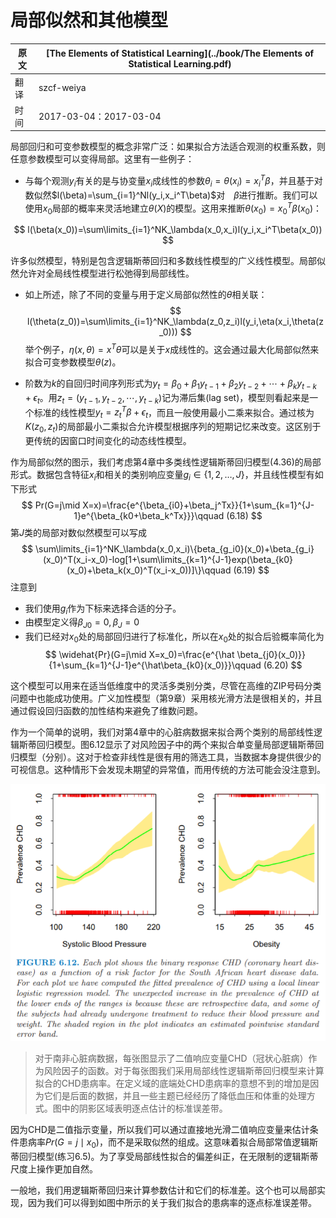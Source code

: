 # 局部似然和其他模型

| 原文   | [The Elements of Statistical Learning](../book/The Elements of Statistical Learning.pdf) |
| ---- | ---------------------------------------- |
| 翻译   | szcf-weiya                               |
| 时间   | 2017-03-04：2017-03-04                    |

局部回归和可变参数模型的概念非常广泛：如果拟合方法适合观测的权重系数，则任意参数模型可以变得局部。这里有一些例子：

- 与每个观测$y_i$有关的是与协变量$x_i$成线性的参数$\theta_i=\theta(x_i)=x_i^T\beta$，并且基于对数似然$l(\beta)=\sum_{i=1}^Nl(y_i,x_i^T\beta)$对　$\beta$进行推断。我们可以使用$x_0$局部的概率来灵活地建立$\theta(X)$的模型。这用来推断$\theta(x_0)=x_0^T\beta(x_0)$：

$$
l(\beta(x_0))=\sum\limits_{i=1}^NK_\lambda(x_0,x_i)l(y_i,x_i^T\beta(x_0))
$$

许多似然模型，特别是包含逻辑斯蒂回归和多数线性模型的广义线性模型。局部似然允许对全局线性模型进行松弛得到局部线性。

- 如上所述，除了不同的变量与用于定义局部似然性的$\theta$相关联：
$$
l(\theta(z_0))=\sum\limits_{i=1}^NK_\lambda(z_0,z_i)l(y_i,\eta(x_i,\theta(z_0)))
$$
举个例子，$\eta(x,\theta)=x^T\theta$可以是关于$x$成线性的。这会通过最大化局部似然来拟合可变参数模型$\theta(z)$。

- 阶数为$k$的自回归时间序列形式为$y_t=\beta_0+\beta_1y_{t-1}+\beta_2y_{t-2}+\cdots+\beta_ky_{t-k}+\epsilon_t$。用$z_t=(y_{t-1},y_{t-2},\cdots,y_{t-k})$记为滞后集(lag set)，模型则看起来是一个标准的线性模型$y_t=z_t^T\beta+\epsilon_t$，而且一般使用最小二乘来拟合。通过核为$K(z_0,z_t)$的局部最小二乘拟合允许模型根据序列的短期记忆来改变。这区别于更传统的因窗口时间变化的动态线性模型。

作为局部似然的图示，我们考虑第4章中多类线性逻辑斯蒂回归模型(4.36)的局部形式。数据包含特征$x_i$和相关的类别响应变量$g_i\in\{1,2,\ldots,J\}$，并且线性模型有如下形式
$$
Pr(G=j\mid X=x)=\frac{e^{\beta_{i0}+\beta_j^Tx}}{1+\sum_{k=1}^{J-1}e^{\beta_{k0+\beta_k^Tx}}}\qquad (6.18)
$$
第$J$类的局部对数似然模型可以写成
$$
\sum\limits_{i=1}^NK_\lambda(x_0,x_i)\{beta_{g_i0}(x_0)+\beta_{g_i}(x_0)^T(x_i-x_0)-log[1+\sum\limits_{k=1}^{J-1}exp(\beta_{k0}(x_0)+\beta_k(x_0)^T(x_i-x_0))]\}\qquad (6.19)
$$
注意到
- 我们使用$g_i$作为下标来选择合适的分子。
- 由模型定义得$\beta_{J0}=0,\beta_J=0$
- 我们已经对$x_0$处的局部回归进行了标准化，所以在$x_0$处的拟合后验概率简化为
$$
\widehat{Pr}(G=j\mid X=x_0)=\frac{e^{\hat \beta_{j0}(x_0)}}{1+\sum_{k=1}^{J-1}e^{\hat\beta_{k0}(x_0)}}\qquad (6.20)
$$

这个模型可以用来在适当低维度中的灵活多类别分类，尽管在高维的ZIP号码分类问题中也能成功使用。广义加性模型（第9章）采用核光滑方法是很相关的，并且通过假设回归函数的加性结构来避免了维数问题。

作为一个简单的说明，我们对第4章中的心脏病数据来拟合两个类别的局部线性逻辑斯蒂回归模型。图6.12显示了对风险因子中的两个来拟合单变量局部逻辑斯蒂回归模型（分别）。这对于检查非线性是很有用的筛选工具，当数据本身提供很少的可视信息。这种情形下会发现未期望的异常值，而用传统的方法可能会没注意到。

![](../img/06/fig6.12.png)

> 对于南非心脏病数据，每张图显示了二值响应变量CHD（冠状心脏病）作为风险因子的函数。对于每张图我们采用局部线性逻辑斯蒂回归模型来计算拟合的CHD患病率。在定义域的底端处CHD患病率的意想不到的增加是因为它们是后面的数据，并且一些主题已经经历了降低血压和体重的处理方式。图中的阴影区域表明逐点估计的标准误差带。

因为CHD是二值指示变量，所以我们可以通过直接地光滑二值响应变量来估计条件患病率$Pr(G=j\mid x_0)$，而不是采取似然的组成。这意味着拟合局部常值逻辑斯蒂回归模型(练习6.5)。为了享受局部线性拟合的偏差纠正，在无限制的逻辑斯蒂尺度上操作更加自然。

一般地，我们用逻辑斯蒂回归来计算参数估计和它们的标准差。这个也可以局部实现，因为我们可以得到如图中所示的关于我们拟合的患病率的逐点标准误差带。

